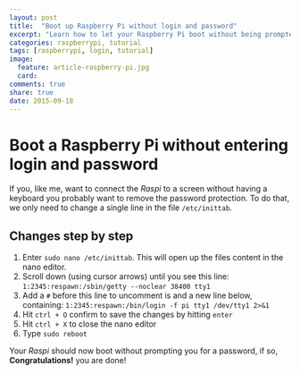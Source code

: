 ```yaml
---
layout: post
title:  "Boot up Raspberry Pi without login and password"
excerpt: "Learn how to let your Raspberry Pi boot without being prompted for username and password in 6 easy steps."
categories: raspberrypi, tutorial
tags: [raspberrypi, login, tutorial]
image:
  feature: article-raspberry-pi.jpg
  card:
comments: true
share: true
date: 2015-09-18
---
```

# Boot a Raspberry Pi without entering login and password

If you, like me, want to connect the _Raspi_ to a screen without having a keyboard you probably want to remove the password protection. 
To do that, we only need to change a single line in the file `/etc/inittab`.

## Changes step by step

1. Enter `sudo nano /etc/inittab`. This will open up the files content in the nano editor.
2. Scroll down (using cursor arrows) until you see this line: `1:2345:respawn:/sbin/getty --noclear 38400 tty1`
3. Add a `#` before this line to uncomment is and a new line below, containing: `1:2345:respawn:/bin/login -f pi tty1 /dev/tty1 2>&1`
4. Hit `ctrl + O` confirm to save the changes by hitting `enter`
5. Hit `ctrl + X` to close the nano editor
6. Type `sudo reboot` 

Your _Raspi_ should now boot without prompting you for a password, if so, **Congratulations!** you are done!